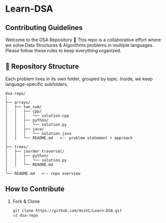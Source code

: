 # Learn-DSA

## Contributing Guidelines

Welcome to the DSA Repository 🎉
This repo is a collaborative effort where we solve Data Structures & Algorithms problems in multiple languages. Please follow these rules to keep everything organized.

## 📂 Repository Structure

Each problem lives in its own folder, grouped by topic. Inside, we keep language-specific subfolders.

```
dsa-repo/
│
├── arrays/
│   ├── two_sum/
│   │   ├── cpp/
│   │   │   └── solution.cpp
│   │   ├── python/
│   │   │   └── solution.py
│   │   ├── java/
│   │   │   └── Solution.java
│   │   └── README.md   <-- problem statement + approach
│
├── trees/
│   ├── inorder_traversal/
│   │   ├── python/
│   │   │   └── solution.py
│   │   └── README.md
│
└── README.md   <-- repo overview

```

## How to Contribute
1. Fork & Clone

   ```bash
   git clone https://github.com/4ssh1/Learn-DSA.git
   cd dsa-repo
   ```
